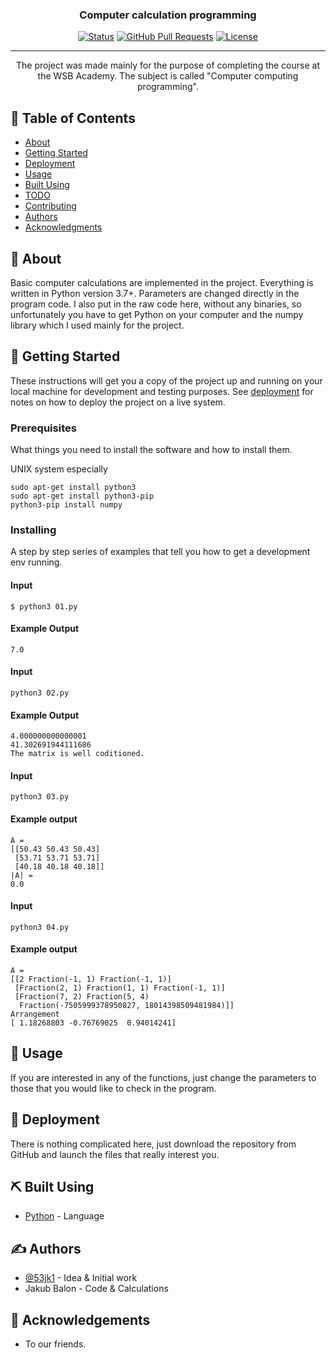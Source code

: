 <h3 align="center">Computer calculation programming</h3>

<div align="center">

[![Status](https://img.shields.io/badge/status-active-success.svg)]()
[![GitHub Pull Requests](https://img.shields.io/github/issues-pr/kylelobo/The-Documentation-Compendium.svg)](https://github.com/kylelobo/The-Documentation-Compendium/pulls)
[![License](https://img.shields.io/badge/license-MIT-blue.svg)](/LICENSE)

</div>

---

<p align="center"> The project was made mainly for the purpose of completing the course at the WSB Academy. The subject is called "Computer computing programming".
    <br> 
</p>

## 📝 Table of Contents

- [About](#about)
- [Getting Started](#getting_started)
- [Deployment](#deployment)
- [Usage](#usage)
- [Built Using](#built_using)
- [TODO](../TODO.md)
- [Contributing](../CONTRIBUTING.md)
- [Authors](#authors)
- [Acknowledgments](#acknowledgement)

## 🧐 About <a name = "about"></a>

Basic computer calculations are implemented in the project. Everything is written in Python version 3.7+. Parameters are changed directly in the program code. I also put in the raw code here, without any binaries, so unfortunately you have to get Python on your computer and the numpy library which I used mainly for the project.

## 🏁 Getting Started <a name = "getting_started"></a>

These instructions will get you a copy of the project up and running on your local machine for development and testing purposes. See [deployment](#deployment) for notes on how to deploy the project on a live system.

### Prerequisites

What things you need to install the software and how to install them.

UNIX system especially
```
sudo apt-get install python3
sudo apt-get install python3-pip
python3-pip install numpy
```

### Installing

A step by step series of examples that tell you how to get a development env running.

#### Input
```
$ python3 01.py
```
#### Example Output
```
7.0
```

#### Input
```
python3 02.py
```

#### Example Output
```
4.000000000000001
41.302691944111686
The matrix is well coditioned.
```

#### Input
```
python3 03.py
```

#### Example output
```
A = 
[[50.43 50.43 50.43]
 [53.71 53.71 53.71]
 [40.18 40.18 40.18]]
|A| = 
0.0
```

#### Input
```
python3 04.py
```

#### Example output
```
A = 
[[2 Fraction(-1, 1) Fraction(-1, 1)]
 [Fraction(2, 1) Fraction(1, 1) Fraction(-1, 1)]
 [Fraction(7, 2) Fraction(5, 4)
  Fraction(-7505999378950827, 18014398509481984)]]
Arrangement
[ 1.18268803 -0.76769025  0.94014241]
```

## 🎈 Usage <a name="usage"></a>

If you are interested in any of the functions, just change the parameters to those that you would like to check in the program.

## 🚀 Deployment <a name = "deployment"></a>

There is nothing complicated here, just download the repository from GitHub and launch the files that really interest you.

## ⛏️ Built Using <a name = "built_using"></a>

- [Python](https://www.python.org/) - Language

## ✍️ Authors <a name = "authors"></a>

- [@53jk1](https://github.com/53jk1) - Idea & Initial work
- Jakub Balon - Code & Calculations

## 🎉 Acknowledgements <a name = "acknowledgement"></a>

- To our friends.
